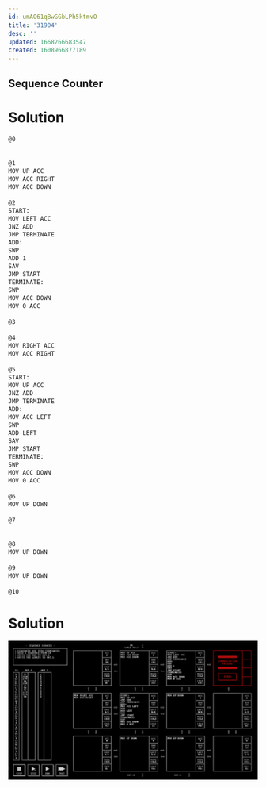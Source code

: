 ```yaml
---
id: umAO61qBwGGbLPh5ktmvO
title: '31904'
desc: ''
updated: 1668266683547
created: 1608966877189
---
```

## Sequence Counter

# Solution

```
@0


@1
MOV UP ACC
MOV ACC RIGHT
MOV ACC DOWN

@2
START:
MOV LEFT ACC
JNZ ADD
JMP TERMINATE
ADD:
SWP
ADD 1
SAV
JMP START
TERMINATE:
SWP
MOV ACC DOWN
MOV 0 ACC

@3

@4
MOV RIGHT ACC
MOV ACC RIGHT

@5
START:
MOV UP ACC
JNZ ADD
JMP TERMINATE
ADD:
MOV ACC LEFT
SWP
ADD LEFT
SAV
JMP START
TERMINATE:
SWP
MOV ACC DOWN
MOV 0 ACC

@6
MOV UP DOWN

@7


@8
MOV UP DOWN

@9
MOV UP DOWN

@10

```

# Solution

![](/assets/images/2020-12-26-13-50-24.png)

